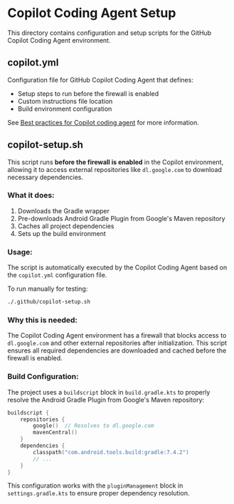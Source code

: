 # Copilot Coding Agent Setup

This directory contains configuration and setup scripts for the GitHub Copilot Coding Agent environment.

## copilot.yml

Configuration file for GitHub Copilot Coding Agent that defines:
- Setup steps to run before the firewall is enabled
- Custom instructions file location
- Build environment configuration

See [Best practices for Copilot coding agent](https://gh.io/copilot-coding-agent-tips) for more information.

## copilot-setup.sh

This script runs **before the firewall is enabled** in the Copilot environment, allowing it to access external repositories like `dl.google.com` to download necessary dependencies.

### What it does:

1. Downloads the Gradle wrapper
2. Pre-downloads Android Gradle Plugin from Google's Maven repository
3. Caches all project dependencies
4. Sets up the build environment

### Usage:

The script is automatically executed by the Copilot Coding Agent based on the `copilot.yml` configuration file.

To run manually for testing:
```bash
./.github/copilot-setup.sh
```

### Why this is needed:

The Copilot Coding Agent environment has a firewall that blocks access to `dl.google.com` and other external repositories after initialization. This script ensures all required dependencies are downloaded and cached before the firewall is enabled.

### Build Configuration:

The project uses a `buildscript` block in `build.gradle.kts` to properly resolve the Android Gradle Plugin from Google's Maven repository:

```kotlin
buildscript {
    repositories {
        google()  // Resolves to dl.google.com
        mavenCentral()
    }
    dependencies {
        classpath("com.android.tools.build:gradle:7.4.2")
        // ...
    }
}
```

This configuration works with the `pluginManagement` block in `settings.gradle.kts` to ensure proper dependency resolution.
